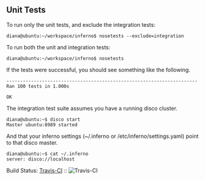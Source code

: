 Unit Tests
----------

To run only the unit tests, and exclude the integration tests:

    diana@ubuntu:~/workspace/inferno$ nosetests --exclude=integration

To run both the unit and integration tests:

    diana@ubuntu:~/workspace/inferno$ nosetests

If the tests were successful, you should see something like the following.

    ----------------------------------------------------------------------
    Ran 100 tests in 1.000s

    OK

The integration test suite assumes you have a running disco cluster.

    diana@ubuntu:~$ disco start
    Master ubuntu:8989 started
 
And that your inferno settings (~/.inferno or /etc/inferno/settings.yaml) 
point to that disco master.

    diana@ubuntu:~$ cat ~/.inferno
    server: disco://localhost

Build Status: [Travis-CI](http://travis-ci.org/pooya/inferno) :: ![Travis-CI](https://secure.travis-ci.org/pooya/inferno.png)
